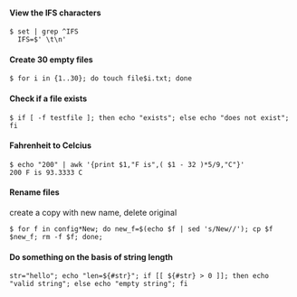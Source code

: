 #### View the IFS characters

```shell
$ set | grep ^IFS
  IFS=$' \t\n'
```

#### Create 30 empty files

```shell
$ for i in {1..30}; do touch file$i.txt; done
```

#### Check if a file exists

```shell
$ if [ -f testfile ]; then echo "exists"; else echo "does not exist"; fi
```

#### Fahrenheit to Celcius

```shell
$ echo "200" | awk '{print $1,"F is",( $1 - 32 )*5/9,"C"}'
200 F is 93.3333 C
```

#### Rename files

create a copy with new name, delete original

```shell
$ for f in config*New; do new_f=$(echo $f | sed 's/New//'); cp $f $new_f; rm -f $f; done;
```

#### Do something on the basis of string length

```shell
str="hello"; echo "len=${#str}"; if [[ ${#str} > 0 ]]; then echo "valid string"; else echo "empty string"; fi
```
